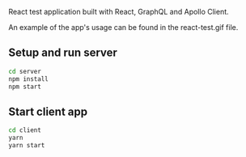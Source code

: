 React test application built with React, GraphQL and Apollo Client.

An example of the app's usage can be found in the react-test.gif file.

## Setup and run server

```bash
cd server
npm install
npm start
```

## Start client app
```bash
cd client
yarn
yarn start
```
